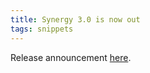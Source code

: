 ```yaml
---
title: Synergy 3.0 is now out
tags: snippets
---
```


Release announcement [here](http://wincent.dev/a/news/archives/2006/09/synergy_30_now.php).
